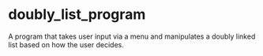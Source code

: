 # doubly_list_program
A program that takes user input via a menu and manipulates a doubly linked list based on how the user decides.
